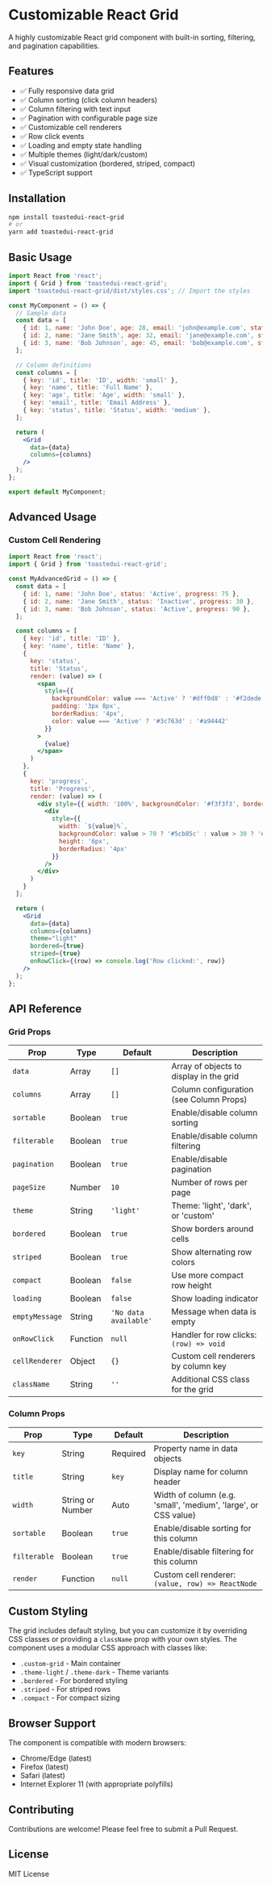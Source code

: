 # Customizable React Grid

A highly customizable React grid component with built-in sorting, filtering, and pagination capabilities.

## Features

- ✅ Fully responsive data grid
- ✅ Column sorting (click column headers)
- ✅ Column filtering with text input
- ✅ Pagination with configurable page size
- ✅ Customizable cell renderers
- ✅ Row click events
- ✅ Loading and empty state handling
- ✅ Multiple themes (light/dark/custom)
- ✅ Visual customization (bordered, striped, compact)
- ✅ TypeScript support

## Installation

```bash
npm install toastedui-react-grid
# or
yarn add toastedui-react-grid
```

## Basic Usage

```jsx
import React from 'react';
import { Grid } from 'toastedui-react-grid';
import 'toastedui-react-grid/dist/styles.css'; // Import the styles

const MyComponent = () => {
  // Sample data
  const data = [
    { id: 1, name: 'John Doe', age: 28, email: 'john@example.com', status: 'Active' },
    { id: 2, name: 'Jane Smith', age: 32, email: 'jane@example.com', status: 'Inactive' },
    { id: 3, name: 'Bob Johnson', age: 45, email: 'bob@example.com', status: 'Active' },
  ];

  // Column definitions
  const columns = [
    { key: 'id', title: 'ID', width: 'small' },
    { key: 'name', title: 'Full Name' },
    { key: 'age', title: 'Age', width: 'small' },
    { key: 'email', title: 'Email Address' },
    { key: 'status', title: 'Status', width: 'medium' },
  ];

  return (
    <Grid 
      data={data} 
      columns={columns} 
    />
  );
};

export default MyComponent;
```

## Advanced Usage

### Custom Cell Rendering

```jsx
import React from 'react';
import { Grid } from 'toastedui-react-grid';

const MyAdvancedGrid = () => {
  const data = [
    { id: 1, name: 'John Doe', status: 'Active', progress: 75 },
    { id: 2, name: 'Jane Smith', status: 'Inactive', progress: 30 },
    { id: 3, name: 'Bob Johnson', status: 'Active', progress: 90 },
  ];

  const columns = [
    { key: 'id', title: 'ID' },
    { key: 'name', title: 'Name' },
    { 
      key: 'status', 
      title: 'Status',
      render: (value) => (
        <span 
          style={{ 
            backgroundColor: value === 'Active' ? '#dff0d8' : '#f2dede',
            padding: '3px 8px',
            borderRadius: '4px',
            color: value === 'Active' ? '#3c763d' : '#a94442'
          }}
        >
          {value}
        </span>
      )
    },
    { 
      key: 'progress', 
      title: 'Progress',
      render: (value) => (
        <div style={{ width: '100%', backgroundColor: '#f3f3f3', borderRadius: '4px' }}>
          <div 
            style={{ 
              width: `${value}%`, 
              backgroundColor: value > 70 ? '#5cb85c' : value > 30 ? '#f0ad4e' : '#d9534f',
              height: '6px',
              borderRadius: '4px'
            }} 
          />
        </div>
      )
    }
  ];

  return (
    <Grid 
      data={data} 
      columns={columns} 
      theme="light"
      bordered={true}
      striped={true}
      onRowClick={(row) => console.log('Row clicked:', row)}
    />
  );
};
```

## API Reference

### Grid Props

| Prop | Type | Default | Description |
|------|------|---------|-------------|
| `data` | Array | `[]` | Array of objects to display in the grid |
| `columns` | Array | `[]` | Column configuration (see Column Props) |
| `sortable` | Boolean | `true` | Enable/disable column sorting |
| `filterable` | Boolean | `true` | Enable/disable column filtering |
| `pagination` | Boolean | `true` | Enable/disable pagination |
| `pageSize` | Number | `10` | Number of rows per page |
| `theme` | String | `'light'` | Theme: 'light', 'dark', or 'custom' |
| `bordered` | Boolean | `true` | Show borders around cells |
| `striped` | Boolean | `true` | Show alternating row colors |
| `compact` | Boolean | `false` | Use more compact row height |
| `loading` | Boolean | `false` | Show loading indicator |
| `emptyMessage` | String | `'No data available'` | Message when data is empty |
| `onRowClick` | Function | `null` | Handler for row clicks: `(row) => void` |
| `cellRenderer` | Object | `{}` | Custom cell renderers by column key |
| `className` | String | `''` | Additional CSS class for the grid |

### Column Props

| Prop | Type | Default | Description |
|------|------|---------|-------------|
| `key` | String | Required | Property name in data objects |
| `title` | String | `key` | Display name for column header |
| `width` | String or Number | Auto | Width of column (e.g. 'small', 'medium', 'large', or CSS value) |
| `sortable` | Boolean | `true` | Enable/disable sorting for this column |
| `filterable` | Boolean | `true` | Enable/disable filtering for this column |
| `render` | Function | `null` | Custom cell renderer: `(value, row) => ReactNode` |

## Custom Styling

The grid includes default styling, but you can customize it by overriding CSS classes or providing a `className` prop with your own styles. The component uses a modular CSS approach with classes like:

- `.custom-grid` - Main container
- `.theme-light` / `.theme-dark` - Theme variants
- `.bordered` - For bordered styling
- `.striped` - For striped rows
- `.compact` - For compact sizing

## Browser Support

The component is compatible with modern browsers:
- Chrome/Edge (latest)
- Firefox (latest)
- Safari (latest)
- Internet Explorer 11 (with appropriate polyfills)

## Contributing

Contributions are welcome! Please feel free to submit a Pull Request.

## License

MIT License